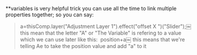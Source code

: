**variables is very helpful trick you can use all the time to link multiple properties together; so you can say:
> a=thisComp.layer("Adjustment Layer 1").effect("offset X ")("Slider");￼
this mean that the letter "A" or "The Variable" is refering to a value which we can use later like this: 
> position+a￼
this means that we're telling Ae to take the position value and add "a" to it



